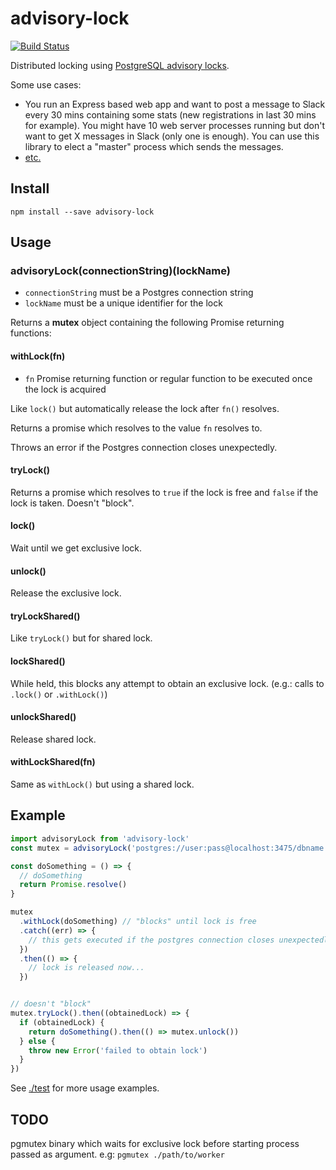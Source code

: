 # advisory-lock

[![Build Status](https://travis-ci.org/blockai/advisory-lock.svg?branch=master)](https://travis-ci.org/blockai/advisory-lock)

Distributed locking using [PostgreSQL advisory locks](http://www.postgresql.org/docs/current/static/explicit-locking.html#ADVISORY-LOCKS).

Some use cases:

- You run an Express based web app and want to post a message to Slack
  every 30 mins containing some stats (new registrations in last 30 mins
  for example). You might have 10 web server processes running but don't
  want to get X messages in Slack (only one is enough). You can use this
  library to elect a "master" process which sends the messages.
- [etc.](http://lmgtfy.com/?q=distributed%20lock)

## Install

```
npm install --save advisory-lock
```

## Usage

### advisoryLock(connectionString)(lockName)

- `connectionString` must be a Postgres connection string
- `lockName` must be a unique identifier for the lock

Returns a **mutex** object containing the following Promise returning
functions:

#### withLock(fn)

- `fn` Promise returning function or regular function to be executed once the lock is acquired

Like `lock()` but automatically release the lock after `fn()` resolves.

Returns a promise which resolves to the value `fn` resolves to.

Throws an error if the Postgres connection closes unexpectedly.

#### tryLock()

Returns a promise which resolves to `true` if the lock is free and
`false` if the lock is taken. Doesn't "block".

#### lock()

Wait until we get exclusive lock.

#### unlock()

Release the exclusive lock.

#### tryLockShared()

Like `tryLock()` but for shared lock.

#### lockShared()

While held, this blocks any attempt to obtain an exclusive lock. (e.g.: calls to `.lock()` or `.withLock()`)

#### unlockShared()

Release shared lock.

#### withLockShared(fn)

Same as `withLock()` but using a shared lock.

## Example

```javascript
import advisoryLock from 'advisory-lock'
const mutex = advisoryLock('postgres://user:pass@localhost:3475/dbname')('some-lock-name')

const doSomething = () => {
  // doSomething
  return Promise.resolve()
}

mutex
  .withLock(doSomething) // "blocks" until lock is free
  .catch((err) => {
    // this gets executed if the postgres connection closes unexpectedly, etc.
  })
  .then(() => {
    // lock is released now...
  })


// doesn't "block"
mutex.tryLock().then((obtainedLock) => {
  if (obtainedLock) {
    return doSomething().then(() => mutex.unlock())
  } else {
    throw new Error('failed to obtain lock')
  }
})

```

See [./test](./test) for more usage examples.

 ## TODO

pgmutex binary which waits for exclusive lock before starting process
passed as argument. e.g: `pgmutex ./path/to/worker`

